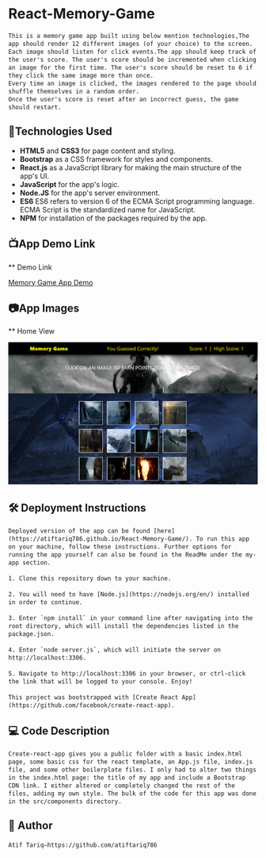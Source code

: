 #   React-Memory-Game
    This is a memory game app built using below mention technologies,The app should render 12 different images (of your choice) to the screen. Each image should listen for click events.The app should keep track of the user's score. The user's score should be incremented when clicking an image for the first time. The user's score should be reset to 0 if they click the same image more than once.
    Every time an image is clicked, the images rendered to the page should shuffle themselves in a random order.
    Once the user's score is reset after an incorrect guess, the game should restart.
     
## :robot:Technologies Used  

*   **HTML5** and **CSS3** for page content and styling.
*   **Bootstrap** as a CSS framework for styles and components.  
*   **React.js** as a JavaScript library for making the main structure of the app's UI.
*   **JavaScript** for the app's logic.  
*   **Node.JS** for the app's server environment.
*   **ES6** ES6 refers to version 6 of the ECMA Script programming language. ECMA Script is the       standardized name for JavaScript.
*   **NPM** for installation of the packages required by the app.

## :tv:App Demo Link

**  Demo Link

[Memory Game App Demo](https://atiftariq786.github.io/React-Memory-Game/)

## :camera:App Images

**  Home View

![alt text](https://github.com/atiftariq786/React-Memory-Game/blob/master/memorygame/src/images/Appdemo.png?raw=true "App home view")


## :hammer_and_wrench: Deployment Instructions

    Deployed version of the app can be found [here](https://atiftariq786.github.io/React-Memory-Game/). To run this app on your machine, follow these instructions. Further options for running the app yourself can also be found in the ReadMe under the my-app section. 

    1. Clone this repository down to your machine.
   
    2. You will need to have [Node.js](https://nodejs.org/en/) installed in order to continue. 
   
    3. Enter `npm install` in your command line after navigating into the root directory, which will install the dependencies listed in the package.json.
   
    4. Enter `node server.js`, which will initiate the server on http://localhost:3306.
   
    5. Navigate to http://localhost:3306 in your browser, or ctrl-click the link that will be logged to your console. Enjoy!

    This project was bootstrapped with [Create React App](https://github.com/facebook/create-react-app).

## :computer: Code Description
    Create-react-app gives you a public folder with a basic index.html page, some basic css for the react template, an App.js file, index.js file, and some other boilerplate files. I only had to alter two things in the index.html page: the title of my app and include a Bootstrap CDN link. I either altered or completely changed the rest of the files, adding my own style. The bulk of the code for this app was done in the src/components directory. 
    
## :gem: Author
    Atif Tariq—https://github.com/atiftariq786
    